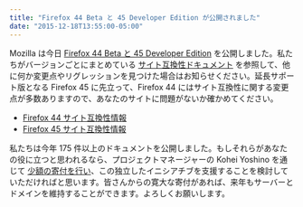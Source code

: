 ```yaml
---
title: "Firefox 44 Beta と 45 Developer Edition が公開されました"
date: "2015-12-18T13:55:00-05:00"
---
```

Mozilla は今日 [Firefox 44 Beta と 45 Developer Edition](https://www.mozilla.org/firefox/channel/) を公開しました。私たちがバージョンごとにまとめている [サイト互換性ドキュメント](https://www.fxsitecompat.com/ja/docs/) を参照して、他に何か変更点やリグレッションを見つけた場合はお知らせください。延長サポート版となる Firefox 45 に先立って、Firefox 44 にはサイト互換性に関する変更点が多数ありますので、あなたのサイトに問題がないか確かめてください。

* [Firefox 44 サイト互換性情報](https://www.fxsitecompat.com/ja/versions/44/)
* [Firefox 45 サイト互換性情報](https://www.fxsitecompat.com/ja/versions/45/)

私たちは今年 175 件以上のドキュメントを公開しました。もしそれらがあなたの役に立つと思われるなら、プロジェクトマネージャーの Kohei Yoshino を通じて [少額の寄付を行い](https://www.paypal.me/kohei/3)、この独立したイニシアチブを支援することを検討していただければと思います。皆さんからの寛大な寄付があれば、来年もサーバーとドメインを維持することができます。よろしくお願いします。
